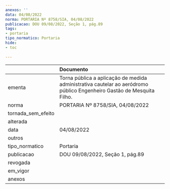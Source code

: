 ```yaml
---
anexos: ''
data: 04/08/2022
norma: PORTARIA Nº 8758/SIA, 04/08/2022
publicacao: DOU 09/08/2022, Seção 1, pág.89
tags:
- portaria
tipo_normatico: Portaria
hide: 
- toc 
 
---
```


|                    | Documento                                                                                                             |
|:-------------------|:----------------------------------------------------------------------------------------------------------------------|
| ementa             | Torna pública a aplicação de medida administrativa cautelar ao aeródromo público Engenheiro Gastão de Mesquita Filho. |
| norma              | PORTARIA Nº 8758/SIA, 04/08/2022                                                                                      |
| tornada_sem_efeito |                                                                                                                       |
| alterada           |                                                                                                                       |
| data               | 04/08/2022                                                                                                            |
| outros             |                                                                                                                       |
| tipo_normatico     | Portaria                                                                                                              |
| publicacao         | DOU 09/08/2022, Seção 1, pág.89                                                                                       |
| revogada           |                                                                                                                       |
| em_vigor           |                                                                                                                       |
| anexos             |                                                                                                                       |